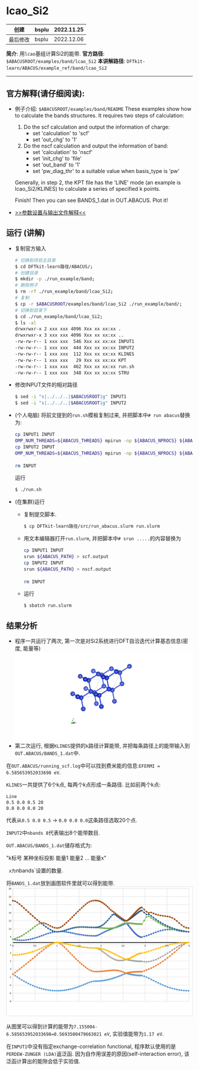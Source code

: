 # lcao_Si2

| 创建     | bsplu | 2022.11.25 |
|----------|-------|------------|
| 最后修改 | bsplu | 2022.12.06 |

**简介**: 用`lcao`基组计算Si2的能带. 
**官方路径**: `$ABACUSROOT/examples/band/lcao_Si2`
**本讲解路径**: `DFTkit-learn/ABACUS/example_ref/band/lcao_Si2`

---

## 官方解释(请仔细阅读):
- 例子介绍: `$ABACUSROOT/examples/band/README`
    These examples show how to calculate the bands structures.
    It requires two steps of calculation:
    1. Do the scf calculation and output the information of charge:
       - set 'calculation' to 'scf'
       - set 'out_chg' to '1'
    2. Do the nscf calculation and output the information of band:
       - set 'calculation' to 'nscf'
       - set 'init_chg' to 'file'
       - set 'out_band' to '1'
       - set 'pw_diag_thr' to a suitable value when basis_type is 'pw'
    
    Generally, in step 2, the KPT file has the 'LINE' mode (an example is lcao_Si2/KLINES)
    to calculate a series of specified k points.  

    Finish! Then you can see BANDS_1.dat in OUT.ABACUS. Plot it!

- [>>参数设置与输出文件解释<<](https://abacus.deepmodeling.com/en/latest/advanced/elec_properties/band.html)
  

## 运行 (讲解)

- 复制官方输入
  
    ``` bash
    # 切换到项目主目录
    $ cd DFTkit-learn路径/ABACUS/;
    # 创建目录
    $ mkdir -p ./run_example/band;
    # 删除例子
    $ rm -rf ./run_example/band/lcao_Si2;
    # 复制
    $ cp -r $ABACUSROOT/examples/band/lcao_Si2 ./run_example/band/;
    # 切换到目录下
    $ cd ./run_example/band/lcao_Si2;
    $ ls -al
    drwxrwxr-x 2 xxx xxx 4096 Xxx xx xx:xx .
    drwxrwxr-x 3 xxx xxx 4096 Xxx xx xx:xx ..
    -rw-rw-r-- 1 xxx xxx  546 Xxx xx xx:xx INPUT1
    -rw-rw-r-- 1 xxx xxx  444 Xxx xx xx:xx INPUT2
    -rw-rw-r-- 1 xxx xxx  112 Xxx xx xx:xx KLINES
    -rw-rw-r-- 1 xxx xxx   29 Xxx xx xx:xx KPT
    -rw-rw-r-- 1 xxx xxx  462 Xxx xx xx:xx run.sh
    -rw-rw-r-- 1 xxx xxx  348 Xxx xx xx:xx STRU
    ```

- 修改INPUT文件的相对路径
    ``` bash
    $ sed -i "s|../../..|$ABACUSROOT|g" INPUT1
    $ sed -i "s|../../..|$ABACUSROOT|g" INPUT2
    ```

- (个人电脑) 将前文提到的`run.sh`模板复制过来, 并把脚本中`# run abacus`替换为:
  
    ``` bash
    cp INPUT1 INPUT
    OMP_NUM_THREADS=${ABACUS_THREADS} mpirun -np ${ABACUS_NPROCS} ${ABACUS_PATH} | tee scf.output
    cp INPUT2 INPUT
    OMP_NUM_THREADS=${ABACUS_THREADS} mpirun -np ${ABACUS_NPROCS} ${ABACUS_PATH} | tee nscf.output

    rm INPUT
    ```  

    运行
    ``` bash
    $ ./run.sh
    ```

- (在集群)运行 
    - 复制提交脚本.
        ``` bash
        $ cp DFTkit-learn路径/src/run_abacus.slurm run.slurm
        ```
  
    - 用文本编辑器打开`run.slurm`, 并把脚本中`# srun .....`的内容替换为
        ``` bash
        cp INPUT1 INPUT
        srun ${ABACUS_PATH} > scf.output
        cp INPUT2 INPUT
        srun ${ABACUS_PATH} > nscf.output

        rm INPUT
        ```

    - 运行
        ``` bash
        $ sbatch run.slurm
        ```

## 结果分析
- 程序一共运行了两次, 第一次是对Si2系统进行DFT自洽迭代计算基态信息(密度, 能量等)
  ![](./Si2.png)
- 第二次运行, 根据`KLINES`提供的`k`路径计算能带, 并把每条路径上的能带输入到`OUT.ABACUS/BANDS_1.dat`中.

  
  
在`OUT.ABACUS/running_scf.log`中可以找到费米能的信息:`EFERMI = 6.585653952033698 eV`.

`KLINES`一共提供了6个k点, 每两个k点形成一条路径.
比如前两个k点:
``` text
Line
0.5 0.0 0.5 20
0.0 0.0 0.0 20
```
代表从`0.5 0.0 0.5` $\to$ `0.0 0.0 0.0`这条路径选取20个点.

`INPUT2`中`nbands 8`代表输出8个能带数目.

`OUT.ABACUS/BANDS_1.dat`储存格式为:

"k标号 某种坐标投影 能量1 能量2 ... 能量x" 

` x为`nbands`设置的数量.

将`BANDS_1.dat`放到画图软件里就可以得到能带.
![](./OUT.ABACUS/band.png)

从图里可以得到计算的能带为`7.155004-6.585653952033698=0.5693500479663021 eV`, 实验值能带为`1.17 eV`. 

在`INPUT1`中没有指定exchange-correlation functional, 程序默认使用的是`PERDEW-ZUNGER (LDA)`返泛函. 因为自作用误差的原因(self-interaction error), 该泛函计算出的能隙会低于实验值.
